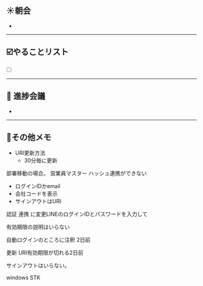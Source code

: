 ## **☀️**朝会

- 

---
## ☑️やることリスト

- [ ]  


---
## 📌 進捗会議

- 


---
## 📝その他メモ

- URI更新方法
	- 30分毎に更新
		
部署移動の場合。
営業員マスター
ハッシュ連携ができない

- ログインIDかemail
- 会社コードを表示
- サインアウトはURI

認証
連携
に変更LINEのログインIDとパスワードを入力して

有効期限の説明はいらない

自動ログインのところに注釈
2日前

更新
URI有効期限が切れる2日前




サインアウトはいらない。

windows STK
